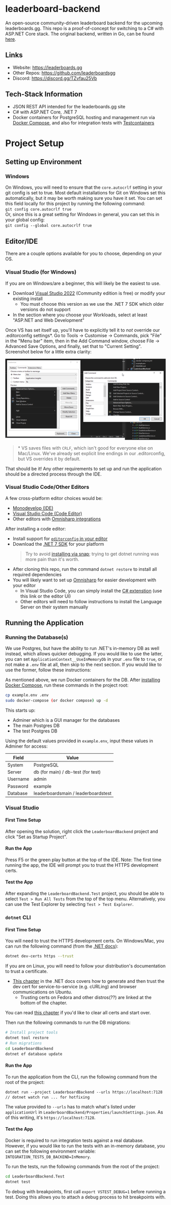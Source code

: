# leaderboard-backend

An open-source community-driven leaderboard backend for the upcoming leaderboards.gg.
This repo is a proof-of-concept for switching to a C# with ASP.NET Core stack. The original backend, written in Go, can be found [here](https://github.com/leaderboardsgg/leaderboard-backend-go).

## Links
- Website: https://leaderboards.gg
- Other Repos: https://github.com/leaderboardsgg
- Discord: https://discord.gg/TZvfau25Vb

## Tech-Stack Information

* JSON REST API intended for the leaderboards.gg site
* C# with ASP.NET Core, .NET 7
* Docker containers for PostgreSQL hosting and management run via [Docker Compose](https://docs.docker.com/compose/install/), and also for integration tests with [Testcontainers](https://dotnet.testcontainers.org/)

# Project Setup

## Setting up Environment

### Windows

On Windows, you will need to ensure that the `core.autocrlf` setting in your git config is set to true. Most default installations for Git on Windows set this automatically, but it may be worth making sure you have it set. You can set this field locally for this project by running the following command:  
`git config core.autocrlf true`  
Or, since this is a great setting for Windows in general, you can set this in your global config:  
`git config --global core.autocrlf true`  

## Editor/IDE

There are a couple options available for you to choose, depending on your OS.

### Visual Studio (for Windows)

If you are on Windows/are a beginner, this will likely be the easiest to use.

* Download [Visual Studio 2022](https://visualstudio.microsoft.com/vs/) (Community edition is free) or modify your existing install
  * You must choose this version as we use the .NET 7 SDK which older versions do not support
* In the section where you choose your Workloads, select at least "ASP.NET and Web Development"

Once VS has set itself up, you'll have to explicitly tell it to _not_ override our .editorconfig settings*. Go to Tools -> Customise -> Commands, pick "File" in the "Menu bar" item, then in the Add Command window, choose File -> Advanced Save Options, and finally, set that to "Current Setting". Screenshot below for a little extra clarity:

![Screenshot of VS settings GUI showing location to add a command to NOT make VS override our .editorconfig settings. Why do we have to do this..](./readme-images/vs2022-prevent-editorconfig-override.png)

> \* VS saves files with `CRLF`, which isn't good for everyone else on Mac/Linux. We've already set explicit line endings in our .editorconfig, but VS overrides it by default.

That should be it! Any other requirements to set up and run the application should be a directed process through the IDE.

### Visual Studio Code/Other Editors

A few cross-platform editor choices would be:

* [Monodevelop (IDE)](https://www.monodevelop.com)
* [Visual Studio Code (Code Editor)](https://code.visualstudio.com/Download)
* Other editors with [Omnisharp integrations](http://www.omnisharp.net/#integrations)

After installing a code editor:

* Install support for [`editorconfig` in your editor](https://editorconfig.org/#download)
* Download the [.NET 7 SDK](https://dotnet.microsoft.com/en-us/download/dotnet/7.0) for your platform
    > Try to avoid [installing via snap](https://docs.microsoft.com/en-us/dotnet/core/install/linux-snap); trying to get dotnet running was more pain than it's worth.
* After cloning this repo, run the command `dotnet restore` to install all required dependencies
* You will likely want to set up [Omnisharp](http://www.omnisharp.net/) for easier development with your editor
	* In Visual Studio Code, you can simply install the [C# extenstion](https://github.com/OmniSharp/omnisharp-vscode) (use this link or the editor UI)
	* Other editors will need to follow instructions to install the Language Server on their system manually

## Running the Application

### Running the Database(s)

We use Postgres, but have the ability to run .NET's in-memory DB as well instead, which allows quicker debugging. If you would like to use the latter, you can set `ApplicationContext__UseInMemoryDb` in your `.env` file to `true`, or not make a `.env` file at all, then skip to the next section. If you would like to use the former, follow these instructions:

As mentioned above, we run Docker containers for the DB. After [installing Docker Compose](https://docs.docker.com/compose/install/), run these commands in the project root:

```bash
cp example.env .env
sudo docker-compose (or docker compose) up -d
```

This starts up:
- Adminer which is a GUI manager for the databases
- The main Postgres DB
- The test Postgres DB

Using the default values provided in `example.env`, input these values in Adminer for access:

| Field | Value |
| --- | --- |
| System | PostgreSQL |
| Server | db (for main) / db-test (for test) |
| Username | admin |
| Password | example |
| Database | leaderboardsmain / leaderboardstest |

### Visual Studio

#### First Time Setup

After opening the solution, right click the `LeaderboardBackend` project and click "Set as Startup Project".

#### Run the App

Press F5 or the green play button at the top of the IDE.
Note: The first time running the app, the IDE will prompt you to trust the HTTPS development certs.

#### Test the App

After expanding the `LeaderboardBackend.Test` project, you should be able to select `Test > Run All Tests` from the top of the top menu. Alternatively, you can use the Test Explorer by selecting `Test > Test Explorer`.

### `dotnet` CLI

#### First Time Setup

You will need to trust the HTTPS development certs.
On Windows/Mac, you can run the following command (from the [.NET docs](https://docs.microsoft.com/en-us/dotnet/core/additional-tools/self-signed-certificates-guide#create-a-self-signed-certificate)):

```bash
dotnet dev-certs https --trust
```

If you are on Linux, you will need to follow your distribution's documentation to trust a certificate.

* [This chapter](https://docs.microsoft.com/en-us/aspnet/core/security/enforcing-ssl?view=aspnetcore-6.0&tabs=visual-studio#trust-https-certificate-on-linux) in the .NET docs covers how to generate and then trust the dev cert for service-to-service (e.g. cURLing) and browser communications on Ubuntu.
  * Trusting certs on Fedora and other distros(??) are linked at the bottom of the chapter.

You can read [this chapter](https://docs.microsoft.com/en-us/dotnet/core/additional-tools/self-signed-certificates-guide#clean-up) if you'd like to clear all certs and start over.

Then run the following commands to run the DB migrations:

```bash
# Install project tools
dotnet tool restore
# Run migrations
cd LeaderboardBackend
dotnet ef database update
```

#### Run the App

To run the application from the CLI, run the following command from the root of the project:

```
dotnet run --project LeaderboardBackend --urls https://localhost:7128 // dotnet watch run ... for hotfixing
```

The value provided to `--urls` has to match what's listed under `applicationUrl` in `LeaderboardBackend/Properties/launchSettings.json`. As of this writing, it's `https://localhost:7128`.

#### Test the App
Docker is required to run integration tests against a real database.  
However, if you would like to run the tests with an in-memory database, you can set the following environment variable: `INTEGRATION_TESTS_DB_BACKEND=InMemory`.

To run the tests, run the following commands from the root of the project:

```bash
cd LeaderboardBackend.Test
dotnet test
```

To debug with breakpoints, first call `export VSTEST_DEBUG=1` before running a test. Doing this allows you to attach a debug process to hit breakpoints with.
